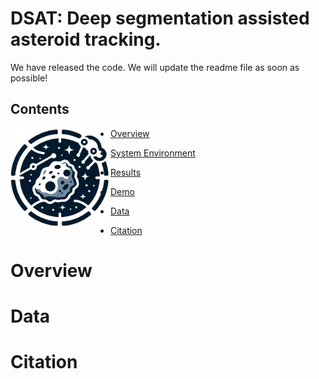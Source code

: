 # DSAT: **D**eep **s**egmentation assisted **a**steroid **t**racking.

We have released  the code. We will update the readme file as soon as possible!

## Contents

<img src="images/logo.png" width="160" align="Left">

- [Overview](#overview)

- [System Environment](#system-environment)

- [Results](#results)

- [Demo](#Demo)

- [Data](#Data)

- [Citation](#citation)


# Overview




# Data



# Citation



